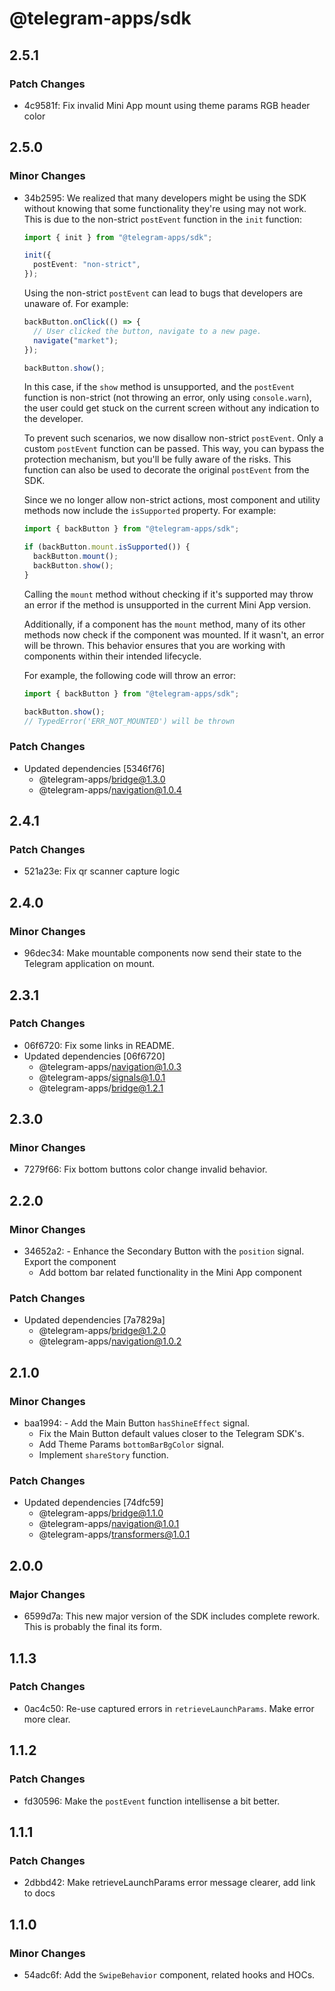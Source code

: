 # @telegram-apps/sdk

## 2.5.1

### Patch Changes

- 4c9581f: Fix invalid Mini App mount using theme params RGB header color

## 2.5.0

### Minor Changes

- 34b2595: We realized that many developers might be using the SDK without knowing that some functionality they're using may not work. This is due to the non-strict `postEvent` function in the `init` function:

  ```ts
  import { init } from "@telegram-apps/sdk";

  init({
    postEvent: "non-strict",
  });
  ```

  Using the non-strict `postEvent` can lead to bugs that developers are unaware of. For example:

  ```ts
  backButton.onClick(() => {
    // User clicked the button, navigate to a new page.
    navigate("market");
  });

  backButton.show();
  ```

  In this case, if the `show` method is unsupported, and the `postEvent` function is non-strict (not throwing an error, only using `console.warn`), the user could get stuck on the current screen without any indication to the developer.

  To prevent such scenarios, we now disallow non-strict `postEvent`. Only a custom `postEvent` function can be passed. This way, you can bypass the protection mechanism, but you'll be fully aware of the risks. This function can also be used to decorate the original `postEvent` from the SDK.

  Since we no longer allow non-strict actions, most component and utility methods now include the `isSupported` property. For example:

  ```ts
  import { backButton } from "@telegram-apps/sdk";

  if (backButton.mount.isSupported()) {
    backButton.mount();
    backButton.show();
  }
  ```

  Calling the `mount` method without checking if it's supported may throw an error if the method is unsupported in the current Mini App version.

  Additionally, if a component has the `mount` method, many of its other methods now check if the component was mounted. If it wasn't, an error will be thrown. This behavior ensures that you are working with components within their intended lifecycle.

  For example, the following code will throw an error:

  ```ts
  import { backButton } from "@telegram-apps/sdk";

  backButton.show();
  // TypedError('ERR_NOT_MOUNTED') will be thrown
  ```

### Patch Changes

- Updated dependencies [5346f76]
  - @telegram-apps/bridge@1.3.0
  - @telegram-apps/navigation@1.0.4

## 2.4.1

### Patch Changes

- 521a23e: Fix qr scanner capture logic

## 2.4.0

### Minor Changes

- 96dec34: Make mountable components now send their state to the Telegram application on mount.

## 2.3.1

### Patch Changes

- 06f6720: Fix some links in README.
- Updated dependencies [06f6720]
  - @telegram-apps/navigation@1.0.3
  - @telegram-apps/signals@1.0.1
  - @telegram-apps/bridge@1.2.1

## 2.3.0

### Minor Changes

- 7279f66: Fix bottom buttons color change invalid behavior.

## 2.2.0

### Minor Changes

- 34652a2: - Enhance the Secondary Button with the `position` signal. Export the component
  - Add bottom bar related functionality in the Mini App component

### Patch Changes

- Updated dependencies [7a7829a]
  - @telegram-apps/bridge@1.2.0
  - @telegram-apps/navigation@1.0.2

## 2.1.0

### Minor Changes

- baa1994: - Add the Main Button `hasShineEffect` signal.
  - Fix the Main Button default values closer to the Telegram SDK's.
  - Add Theme Params `bottomBarBgColor` signal.
  - Implement `shareStory` function.

### Patch Changes

- Updated dependencies [74dfc59]
  - @telegram-apps/bridge@1.1.0
  - @telegram-apps/navigation@1.0.1
  - @telegram-apps/transformers@1.0.1

## 2.0.0

### Major Changes

- 6599d7a: This new major version of the SDK includes complete rework. This is probably the final its form.

## 1.1.3

### Patch Changes

- 0ac4c50: Re-use captured errors in `retrieveLaunchParams`. Make error more clear.

## 1.1.2

### Patch Changes

- fd30596: Make the `postEvent` function intellisense a bit better.

## 1.1.1

### Patch Changes

- 2dbbd42: Make retrieveLaunchParams error message clearer, add link to docs

## 1.1.0

### Minor Changes

- 54adc6f: Add the `SwipeBehavior` component, related hooks and HOCs.
